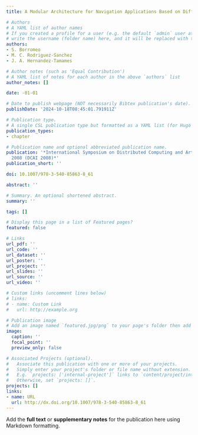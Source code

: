 ```yaml
---
title: A Modular Architecture for Navigation Applications Based on Differential GPS

# Authors
# A YAML list of author names
# If you created a profile for a user (e.g. the default `admin` user at `content/authors/admin/`), 
# write the username (folder name) here, and it will be replaced with their full name and linked to their profile.
authors:
- S. Borromeo
- M. C. Rodriguez-Sanchez
- J. A. Hernandez-Tamames

# Author notes (such as 'Equal Contribution')
# A YAML list of notes for each author in the above `authors` list
author_notes: []

date: -01-01

# Date to publish webpage (NOT necessarily Bibtex publication's date).
publishDate: '2024-10-18T08:45:01.791911Z'

# Publication type.
# A single CSL publication type but formatted as a YAML list (for Hugo requirements).
publication_types:
- chapter

# Publication name and optional abbreviated publication name.
publication: '*International Symposium on Distributed Computing and Artificial Intelligence
  2008 (DCAI 2008)*'
publication_short: ''

doi: 10.1007/978-3-540-85863-8_61

abstract: ''

# Summary. An optional shortened abstract.
summary: ''

tags: []

# Display this page in a list of Featured pages?
featured: false

# Links
url_pdf: ''
url_code: ''
url_dataset: ''
url_poster: ''
url_project: ''
url_slides: ''
url_source: ''
url_video: ''

# Custom links (uncomment lines below)
# links:
# - name: Custom Link
#   url: http://example.org

# Publication image
# Add an image named `featured.jpg/png` to your page's folder then add a caption below.
image:
  caption: ''
  focal_point: ''
  preview_only: false

# Associated Projects (optional).
#   Associate this publication with one or more of your projects.
#   Simply enter your project's folder or file name without extension.
#   E.g. `projects: ['internal-project']` links to `content/project/internal-project/index.md`.
#   Otherwise, set `projects: []`.
projects: []
links:
- name: URL
  url: http://dx.doi.org/10.1007/978-3-540-85863-8_61
---
```


Add the **full text** or **supplementary notes** for the publication here using Markdown formatting.

